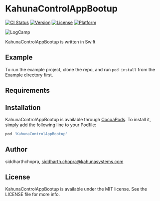 # KahunaControlAppBootup

[![CI Status](http://img.shields.io/travis/siddharthchopra/KahunaControlAppBootup.svg?style=flat)](https://travis-ci.org/siddharthchopra/KahunaControlAppBootup)
[![Version](https://img.shields.io/cocoapods/v/KahunaControlAppBootup.svg?style=flat)](http://cocoapods.org/pods/KahunaControlAppBootup)
[![License](https://img.shields.io/cocoapods/l/KahunaControlAppBootup.svg?style=flat)](http://cocoapods.org/pods/KahunaControlAppBootup)
[![Platform](https://img.shields.io/cocoapods/p/KahunaControlAppBootup.svg?style=flat)](http://cocoapods.org/pods/KahunaControlAppBootup)

![LogCamp](http://www.kahuna-mobihub.com/templates/ja_puresite/images/logo-trans.png)

KahunaControlAppBootup is written in Swift

## Example

To run the example project, clone the repo, and run `pod install` from the Example directory first.

## Requirements

## Installation

KahunaControlAppBootup is available through [CocoaPods](http://cocoapods.org). To install
it, simply add the following line to your Podfile:

```ruby
pod 'KahunaControlAppBootup'
```

## Author

siddharthchopra, siddharth.chopra@kahunasystems.com

## License

KahunaControlAppBootup is available under the MIT license. See the LICENSE file for more info.
